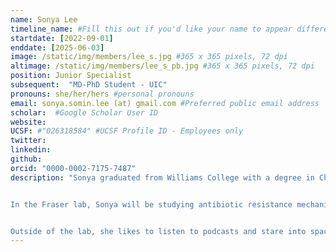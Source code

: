 ```yaml
---
name: Sonya Lee
timeline_name: #Fill this out if you'd like your name to appear differently on the Timeline.
startdate: [2022-09-01]
enddate: [2025-06-03]
image: /static/img/members/lee_s.jpg #365 x 365 pixels, 72 dpi
altimage: /static/img/members/lee_s_pb.jpg #365 x 365 pixels, 72 dpi
position: Junior Specialist
subsequent:  "MD-PhD Student - UIC"
pronouns: she/her/hers #personal pronouns
email: sonya.somin.lee (at) gmail.com #Preferred public email address
scholar:  #Google Scholar User ID
website:
UCSF: #"026318584" #UCSF Profile ID - Employees only
twitter:
linkedin:
github:
orcid: "0000-0002-7175-7487"
description: "Sonya graduated from Williams College with a degree in Chemistry. As an undergraduate, she studied antibiotic resistance mutations in beta-lactamase under [Dr. Kathryn Hart](https://sites.williams.edu/kmh8/).


In the Fraser lab, Sonya will be studying antibiotic resistance mechanisms. 


Outside of the lab, she likes to listen to podcasts and stare into space."
---
```

